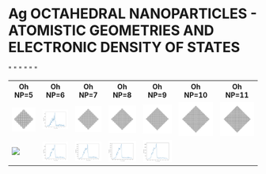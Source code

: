 
# Ag OCTAHEDRAL NANOPARTICLES - ATOMISTIC GEOMETRIES AND ELECTRONIC DENSITY OF STATES

<table>
  <tr>
    <th>Oh NP=5</th>
    <th>Oh NP=6</th>
    <th>Oh NP=7</th>
    <th>Oh NP=8</th>
    <th>Oh NP=9</th>
    <th>Oh NP=10</th>
    <th>Oh NP=11</th>
  </tr>
  <tr>
    <td><img src="image1.png"></td>
    <td><img src="image3.png"></td>
    <td><img src="image5.png"></td>
    <td><img src="image7.png"></td>
    <td><img src="image9.png"></td>
    <td><img src="image11.png"></td>
    <td><img src="image13.png"></td>
  </tr>
  <tr>
    <td><img src="image2.png></td>
    <td><img src="image4.png"></td>"
    <td><img src="image6.png"></td>"
    <td><img src="image8.png"></td>"
    <td><img src="image10.png"></td>"
    <td><img src="image12.png"></td>"
    <td></td>"
  </tr>
</table>
